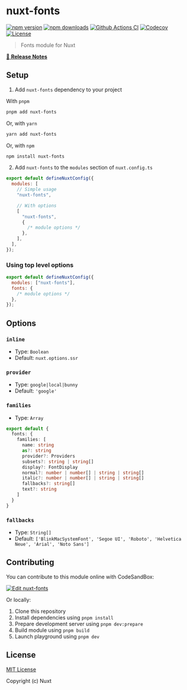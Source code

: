 # nuxt-fonts

[![npm version][npm-version-src]][npm-version-href]
[![npm downloads][npm-downloads-src]][npm-downloads-href]
[![Github Actions CI][github-actions-ci-src]][github-actions-ci-href]
[![Codecov][codecov-src]][codecov-href]
[![License][license-src]][license-href]

> Fonts module for Nuxt

[📖 **Release Notes**](./CHANGELOG.md)

## Setup

1. Add `nuxt-fonts` dependency to your project

With `pnpm`

```bash
pnpm add nuxt-fonts
```

Or, with `yarn`

```bash
yarn add nuxt-fonts
```

Or, with `npm`

```bash
npm install nuxt-fonts
```

2. Add `nuxt-fonts` to the `modules` section of `nuxt.config.ts`

```js
export default defineNuxtConfig({
  modules: [
    // Simple usage
    "nuxt-fonts",

    // With options
    [
      "nuxt-fonts",
      {
        /* module options */
      },
    ],
  ],
});
```

### Using top level options

```js
export default defineNuxtConfig({
  modules: ["nuxt-fonts"],
  fonts: {
    /* module options */
  },
});
```

## Options

### `inline`

- Type: `Boolean`
- Default: `nuxt.options.ssr`

### `provider`

- Type: `google|local|bunny`
- Default: `'google'`

### `families`

- Type: `Array`

```ts
export default {
  fonts: {
    families: [
      name: string
      as?: string
      provider?: Providers
      subsets?: string | string[]
      display?: FontDisplay
      normal?: number | number[] | string | string[]
      italic?: number | number[] | string | string[]
      fallbacks?: string[]
      text?: string
    ]
  }
}
```

### `fallbacks`

- Type: `String[]`
- Default: `['BlinkMacSystemFont', 'Segoe UI', 'Roboto', 'Helvetica Neue', 'Arial', 'Noto Sans']`

## Contributing

You can contribute to this module online with CodeSandBox:

[![Edit nuxt-fonts](https://codesandbox.io/static/img/play-codesandbox.svg)](https://codesandbox.io/s/github/ricardogobbosouza/nuxt-fonts/?fontsize=14&hidenavigation=1&theme=dark)

Or locally:

1. Clone this repository
2. Install dependencies using `pnpm install`
3. Prepare development server using `pnpm dev:prepare`
4. Build module using `pnpm build`
5. Launch playground using `pnpm dev`

## License

[MIT License](./LICENSE)

Copyright (c) Nuxt

<!-- Badges -->

[npm-version-src]: https://img.shields.io/npm/v/nuxt-fonts/latest.svg
[npm-version-href]: https://npmjs.com/package/nuxt-fonts
[npm-downloads-src]: https://img.shields.io/npm/dt/nuxtjs-fonts.svg
[npm-downloads-href]: https://npmjs.com/package/nuxt-fonts
[github-actions-ci-src]: https://github.com/ricardogobbosouza/nuxt-fonts/workflows/ci/badge.svg
[github-actions-ci-href]: https://github.com/ricardogobbosouza/nuxt-fonts/actions?query=workflow%3Aci
[codecov-src]: https://img.shields.io/codecov/c/github/ricardogobbosouza/nuxt-fonts.svg
[codecov-href]: https://codecov.io/gh/ricardogobbosouza/nuxt-fonts
[license-src]: https://img.shields.io/npm/l/nuxt-fonts.svg
[license-href]: https://npmjs.com/package/nuxt-fonts
